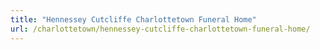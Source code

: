 ```yaml
---
title: "Hennessey Cutcliffe Charlottetown Funeral Home"
url: /charlottetown/hennessey-cutcliffe-charlottetown-funeral-home/
---
```

